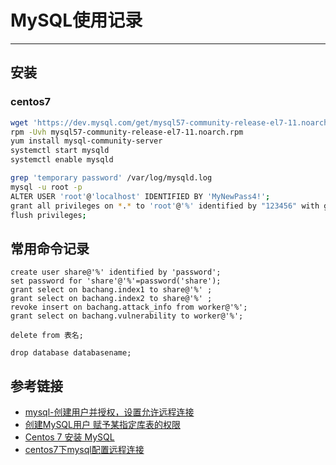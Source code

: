 # MySQL使用记录
***
## 安装
### centos7
```bash
wget 'https://dev.mysql.com/get/mysql57-community-release-el7-11.noarch.rpm'
rpm -Uvh mysql57-community-release-el7-11.noarch.rpm
yum install mysql-community-server
systemctl start mysqld
systemctl enable mysqld

grep 'temporary password' /var/log/mysqld.log
mysql -u root -p
ALTER USER 'root'@'localhost' IDENTIFIED BY 'MyNewPass4!';
grant all privileges on *.* to 'root'@'%' identified by "123456" with grant option;
flush privileges;
```

## 常用命令记录
```
create user share@'%' identified by 'password';
set password for 'share'@'%'=password('share');
grant select on bachang.index1 to share@'%' ;
grant select on bachang.index2 to share@'%' ;
revoke insert on bachang.attack_info from worker@'%';
grant select on bachang.vulnerability to worker@'%';

delete from 表名;

drop database databasename;
```

## 参考链接
- [mysql-创建用户并授权，设置允许远程连接](https://www.cnblogs.com/gpdm/p/6492449.html)
- [创建MySQL用户 赋予某指定库表的权限](https://www.cnblogs.com/wuyifu/p/7580494.html)
- [Centos 7 安装 MySQL](https://www.jianshu.com/p/7cccdaa2d177)
- [centos7下mysql配置远程连接](https://blog.csdn.net/song634/article/details/80394965)
